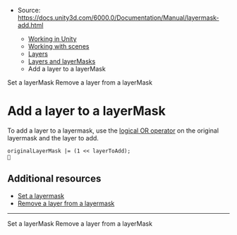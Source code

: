 * Source: https://docs.unity3d.com/6000.0/Documentation/Manual/layermask-add.html

  * [Working in Unity](https://docs.unity3d.com/6000.0/Documentation/Manual/working-in-unity.html)
  * [Working with scenes](https://docs.unity3d.com/6000.0/Documentation/Manual/working-with-scenes.html)
  * [Layers](https://docs.unity3d.com/6000.0/Documentation/Manual/Layers.html)
  * [Layers and layerMasks](https://docs.unity3d.com/6000.0/Documentation/Manual/layers-and-layermasks.html)
  * Add a layer to a layerMask


[](https://docs.unity3d.com/6000.0/Documentation/Manual/layermask-set.html)
Set a layerMask
[](https://docs.unity3d.com/6000.0/Documentation/Manual/layermask-remove.html)
Remove a layer from a layerMask
# Add a layer to a layerMask
To add a layer to a layermask, use the [logical OR operator](https://docs.microsoft.com/en-us/dotnet/csharp/language-reference/operators/bitwise-and-shift-operators#logical-or-operator-) on the original layermask and the layer to add.
```
originalLayerMask |= (1 << layerToAdd);

```

## Additional resources
  * [Set a layermask](https://docs.unity3d.com/6000.0/Documentation/Manual/layermask-set.html)
  * [Remove a layer from a layermask](https://docs.unity3d.com/6000.0/Documentation/Manual/layermask-remove.html)


* * *
[](https://docs.unity3d.com/6000.0/Documentation/Manual/layermask-set.html)
Set a layerMask
[](https://docs.unity3d.com/6000.0/Documentation/Manual/layermask-remove.html)
Remove a layer from a layerMask
